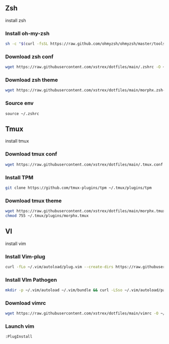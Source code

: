 ## Zsh
install zsh

### Install oh-my-zsh

```sh
sh -c "$(curl -fsSL https://raw.github.com/ohmyzsh/ohmyzsh/master/tools/install.sh)"
```
### Download zsh conf
```sh
wget https://raw.githubusercontent.com/xstrex/dotfiles/main/.zshrc -O ~/.zshrc
```

### Download zsh theme
```sh
wget https://raw.githubusercontent.com/xstrex/dotfiles/main/morphx.zsh-theme -O ~/.oh-my-zsh/custom/themes/morphx.zsh-theme
```

### Source env
```source ~/.zshrc```

## Tmux
install tmux

### Download tmux conf
```sh
wget https://raw.githubusercontent.com/xstrex/dotfiles/main/.tmux.conf -O ~/.tmux.conf
```

### Install TPM
```sh
git clone https://github.com/tmux-plugins/tpm ~/.tmux/plugins/tpm
```

### Download tmux theme
```sh
wget https://raw.githubusercontent.com/xstrex/dotfiles/main/morphx.tmux -O ~/.tmux/plugins/morphx.tmux
chmod 755 ~/.tmux/plugins/morphx.tmux
```

## VI
install vim

### Install Vim-plug
```sh
curl -fLo ~/.vim/autoload/plug.vim --create-dirs https://raw.githubusercontent.com/junegunn/vim-plug/master/plug.vim
```

### Install VIm Pathogen
```sh
mkdir -p ~/.vim/autoload ~/.vim/bundle && curl -LSso ~/.vim/autoload/pathogen.vim https://tpo.pe/pathogen.vim
```

### Download vimrc
```sh
wget https://raw.githubusercontent.com/xstrex/dotfiles/main/vimrc -O ~/.vim/vimrc
```

### Launch vim
```:PlugInstall```
